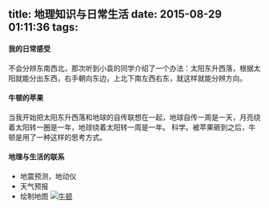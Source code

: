 title: 地理知识与日常生活
date: 2015-08-29 01:11:36
tags:
---
#### 我的日常感受
不会分辨东南西北，那次听到小袁的同学介绍了一个办法：太阳东升西落，根据太阳就能分出东西，右手朝向东边，上北下南左西右东，就这样就能分辨方向。
#### 牛顿的苹果
当我开始把太阳东升西落和地球的自传联想在一起，地球自传一周是一天，月亮绕着太阳转一圈是一年，地球绕着太阳转一周是一年。
科学。被苹果砸到之后，牛顿是用了一种这样的思考方式。
#### 地理与生活的联系
- 地震预测，地动仪
- 天气预报
- 绘制地图
[![牛顿](http://7xkghz.com1.z0.glb.clouddn.com/20150829_niudun.jpg "牛顿")](http://7xkghz.com1.z0.glb.clouddn.com/20150829_niudun.jpg "牛顿")
